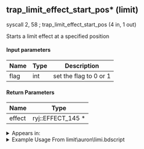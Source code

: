 ## trap_limit_effect_start_pos* (limit)

syscall 2, 58 ; trap_limit_effect_start_pos (4 in, 1 out)

Starts a limit effect at a specified position

#### Input parameters
| Name | Type | Description
|------|------|------------
| flag   | int   | set the flag to 0 or 1


#### Return Parameters
| Name | Type
|------|-----
| effect   | ryj::EFFECT_145 *   


<details>
	<summary>Appears in:</summary>
| filename | Entity (obj)
|----------|-------------
| limit\auron\limi.bdscript       |           
| limit\jack\limi.bdscript       |           
| limit\trinity\limi.bdscript       |           
| limit\trinity_wi\limi.bdscript       |           

</details>

<details>
	<summary>Example Usage From limit\auron\limi.bdscript</summary>
L303:
 pushFromFSp 4
 fetchValue 4
 popToSp 12
 pushFromPWp W108
 fetchValue 0
 pushImm 6
 pushFromFSp 4
 pushImm 1
 syscall 2, 58 ; trap_limit_effect_start_pos (4 in, 1 out)
 drop 
 pushFromPSpVal 0
 pushImm 490
 pushImm -1
 pushImm 0
 syscall 2, 10 ; trap_attack_new (4 in, 1 out)
 popToSp 8
 pushFromFSp 4
 pushImm 4
 add 
 dup 
 fetchValue 0
 pushImmf 500
 subf 
 memcpy 0
 pushFromFSp 8
 pushFromFSp 4
 syscall 2, 12 ; trap_attack_set_pos (2 in, 0 out)
 pushFromFSp 8
 pushImmf 50
 pushImmf 500
 syscall 2, 11 ; trap_attack_set_radius (3 in, 0 out)
 pushFromFSp 8
 pushImmf 20
 pushImmf 0
 pushImmf 0
 syscall 2, 62 ; trap_attack_set_time (4 in, 0 out)
</details>

